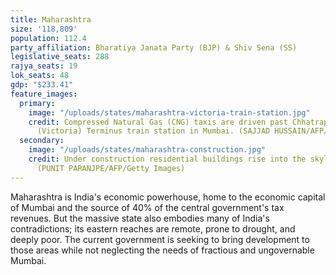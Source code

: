 ```yaml
---
title: Maharashtra
size: '118,809'
population: 112.4
party_affiliation: Bharatiya Janata Party (BJP) & Shiv Sena (SS)
legislative_seats: 288
rajya_seats: 19
lok_seats: 48
gdp: "$233.41"
feature_images:
  primary:
    image: "/uploads/states/maharashtra-victoria-train-station.jpg"
    credit: Compressed Natural Gas (CNG) taxis are driven past Chhatrapati Shivaji
      (Victoria) Terminus train station in Mumbai. (SAJJAD HUSSAIN/AFP/Getty Images)
  secondary:
    image: "/uploads/states/maharashtra-construction.jpg"
    credit: Under construction residential buildings rise into the skyline of Mumbai.
      (PUNIT PARANJPE/AFP/Getty Images)
---
```


Maharashtra is India's economic powerhouse, home to the economic capital of Mumbai and the source of 40% of the central government's tax revenues. But the massive state also embodies many of India's contradictions; its eastern reaches are remote, prone to drought, and deeply poor. The current government is seeking to bring development to those areas while not neglecting the needs of fractious and ungovernable Mumbai.
